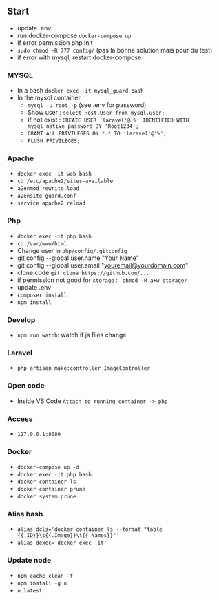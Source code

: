 ## Start
-  update .env
-  run docker-compose `docker-compose up`
-  if error permission php init
  - `sudo chmod -R 777 config/` (pas la bonne solution mais pour du test)
-  if error with mysql, restart docker-compose

### MYSQL
- In a bash `docker exec -it mysql_guard bash`
- In the mysql container
  -  `mysql -u root -p` (see .env for password)
  -  Show user : `select Host,User from mysql.user;`
  -  If not exist : `CREATE USER 'laravel'@'%' IDENTIFIED WITH mysql_native_password BY 'Root1234';`
  -  `GRANT ALL PRIVILEGES ON *.* TO 'laravel'@'%';`
  -  `FLUSH PRIVILEGES;`

### Apache
-  `docker exec -it web bash`
-  `cd /etc/apache2/sites-available`
-  `a2enmod rewrite.load`
-  `a2ensite guard.conf`
-  `service apache2 reload`

### Php
-  `docker exec -it php bash`
-  `cd /var/www/html`
-  Change user in `php/config/.gitconfig`
  - git config --global user.name "Your Name"
  - git config --global user.email "youremail@yourdomain.com"
-  clone code `git clone https://github.com/... .`
-  if permission not good for `storage` : ` chmod -R a+w storage/`
-  update .env
-  `composer install`
-  `npm install`

### Develop
-  `npm run watch`: watch if js files change

### Laravel
-  `php artisan make:controller ImageController`

### Open code
-  Inside VS Code `Attach to running container -> php`

### Access
  - `127.0.0.1:8080`

### Docker
-  `docker-compose up -d`
-  `docker exec -it php bash`
-  `docker container ls`
-  `docker container prune`
-  `docker system prune`

### Alias bash
-  `alias dcls='docker container ls --format "table {{.ID}}\t{{.Image}}\t{{.Names}}"'`
-  `alias dexec='docker exec -it'`

### Update node
- `npm cache clean -f`
- `npm install -g n`
- `n latest`
